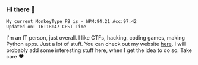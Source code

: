 ### Hi there 👋
<!-- PB START -->
```
My current MonkeyType PB is - WPM:94.21 Acc:97.42
Updated on: 16:18:47 CEST Time
```
<!-- PB END -->
I'm an IT person, just overall. I like CTFs, hacking, coding games, making Python apps. Just a lot of stuff.
You can check out my website [here](https://skill3472.github.io/).
I will probably add some interesting stuff here, when I get the idea to do so. Take care ❤️
